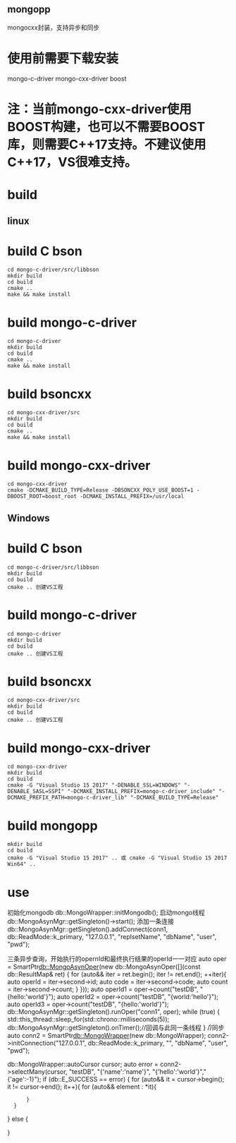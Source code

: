 ## mongopp
mongocxx封装，支持异步和同步

# 使用前需要下载安装
  mongo-c-driver
  mongo-cxx-driver
  boost

# 注：当前mongo-cxx-driver使用BOOST构建，也可以不需要BOOST库，则需要C++17支持。不建议使用C++17，VS很难支持。

# build
  ## linux
  # build C bson
    cd mongo-c-driver/src/libbson
    mkdir build
    cd build
    cmake ..
    make && make install
  # build mongo-c-driver
    cd mongo-c-driver
    mkdir build
    cd build
    cmake ..
    make && make install
  # build bsoncxx
    cd mongo-cxx-driver/src
    mkdir build
    cd build
    cmake ..
    make && make install
  # build mongo-cxx-driver
    cd mongo-cxx-driver
    cmake -DCMAKE_BUILD_TYPE=Release -DBSONCXX_POLY_USE_BOOST=1 -DBOOST_ROOT=boost_root -DCMAKE_INSTALL_PREFIX=/usr/local
  ## Windows
  # build C bson
    cd mongo-c-driver/src/libbson
    mkdir build
    cd build
    cmake .. 创建VS工程 
  # build mongo-c-driver
    cd mongo-c-driver
    mkdir build
    cd build
    cmake .. 创建VS工程 
  # build bsoncxx
    cd mongo-cxx-driver/src
    mkdir build
    cd build
    cmake .. 创建VS工程 
  # build mongo-cxx-driver
    cd mongo-cxx-driver
    mkdir build
    cd build
    cmake -G "Visual Studio 15 2017" "-DENABLE_SSL=WINDOWS" "-DENABLE_SASL=SSPI" "-DCMAKE_INSTALL_PREFIX=mongo-c-driver_include" "-DCMAKE_PREFIX_PATH=mongo-c-driver_lib" "-DCMAKE_BUILD_TYPE=Release"
  
  # build mongopp
    mkdir build
    cd build
    cmake -G "Visual Studio 15 2017" .. 或 cmake -G "Visual Studio 15 2017 Win64" ..
    
# use
  初始化mongodb
  db::MongoWrapper::initMongodb();
  启动mongo线程
  db::MongoAsynMgr::getSingleton()->start();
  添加一条连接
  db::MongoAsynMgr::getSingleton().addConnect(conn1, db::ReadMode::k_primary, "127.0.0.1", "replsetName", "dbName", "user", "pwd");
  
  三条异步查询，开始执行的opernId和最终执行结果的operId一一对应
  auto oper = SmartPtr<db::MongoAsynOper>(new db::MongoAsynOper([](const db::ResultMap& ret) {
      for (auto&& iter = ret.begin(); iter != ret.end(); ++iter){
          auto operId = iter->second->id;
          auto code = iter->second->code;
          auto count = iter->second->count;
      }
  }));
  auto operId1 = oper->count("testDB", "{hello:'world'}");
  auto operId2 = oper->count("testDB", "{world:'hello'}");
  auto operId3 = oper->count("testDB", "{hello:'world'}");
  db::MongoAsynMgr::getSingleton().runOper("conn1", oper);
  while (true) {
      std::this_thread::sleep_for(std::chrono::milliseconds(5));
      db::MongoAsynMgr::getSingleton().onTimer();//回调与此同一条线程
  }
  //ͬ同步
  auto conn2 = SmartPtr<db::MongoWrapper>(new db::MongoWrapper);
  conn2->initConnection("127.0.0.1", db::ReadMode::k_primary, "", "dbName", "user", "pwd");

  db::MongoWrapper::autoCursor cursor;
  auto error = conn2->selectMany(cursor, "testDB", "{'name':'name'}", "{'hello':'world'}","{'age':-1}");
  if (db::E_SUCCESS == error)
  {
      for (auto&& it = cursor->begin(); it != cursor->end(); it++){
          for (auto&& element : *it){

          }
      }
  }
  else
  {

  }
